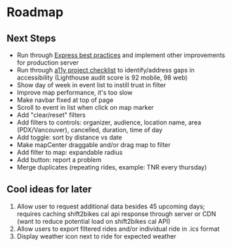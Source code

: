 # Roadmap

## Next Steps

- Run through [Express best practices](http://expressjs.com/en/advanced/best-practice-performance.html) and implement other improvements for production server
- Run through [a11y project checklist](https://a11yproject.com/checklist/) to identify/address gaps in accessibility (Lighthouse audit score is 92 mobile, 98 web)
- Show day of week in event list to instill trust in filter
- Improve map performance, it's too slow
- Make navbar fixed at top of page
- Scroll to event in list when click on map marker
- Add "clear/reset" filters
- Add filters to controls: organizer, audience, location name, area (PDX/Vancouver), cancelled, duration, time of day
- Add toggle: sort by distance vs date
- Make mapCenter draggable and/or drag map to filter
- Add filter to map: expandable radius
- Add button: report a problem
- Merge duplicates (repeating rides, example: TNR every thursday)

## Cool ideas for later

1. Allow user to request additional data besides 45 upcoming days; requires caching shift2bikes cal api response through server or CDN (want to reduce potential load on shift2bikes cal API)
1. Allow users to export filtered rides and/or individual ride in .ics format
1. Display weather icon next to ride for expected weather
